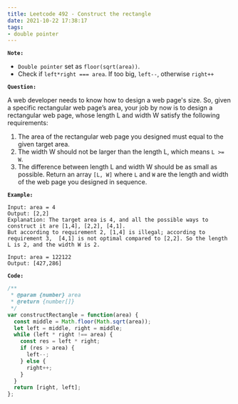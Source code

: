 ```yaml
---
title: Leetcode 492 - Construct the rectangle
date: 2021-10-22 17:38:17
tags:
- double pointer
---
```

**`Note:`**
- `Double pointer` set as `floor(sqrt(area))`.
- Check if `left*right === area`. If too big, `left--`, otherwise `right++`

**`Question:`**

A web developer needs to know how to design a web page's size. So, given a specific rectangular web page’s area, your job by now is to design a rectangular web page, whose length L and width W satisfy the following requirements:

1. The area of the rectangular web page you designed must equal to the given target area.
2. The width W should not be larger than the length L, which means `L >= W`.
3. The difference between length L and width W should be as small as possible.
Return an array `[L, W]` where `L` and `W` are the length and width of the web page you designed in sequence.

**`Example:`**
```
Input: area = 4
Output: [2,2]
Explanation: The target area is 4, and all the possible ways to construct it are [1,4], [2,2], [4,1]. 
But according to requirement 2, [1,4] is illegal; according to requirement 3,  [4,1] is not optimal compared to [2,2]. So the length L is 2, and the width W is 2.

Input: area = 122122
Output: [427,286]
```

**`Code:`**
```javascript
/**
 * @param {number} area
 * @return {number[]}
 */
var constructRectangle = function(area) {
  const middle = Math.floor(Math.sqrt(area));
  let left = middle, right = middle;
  while (left * right !== area) {
    const res = left * right;
    if (res > area) {
      left--;
    } else {
      right++;
    }
  }
  return [right, left];
};
```